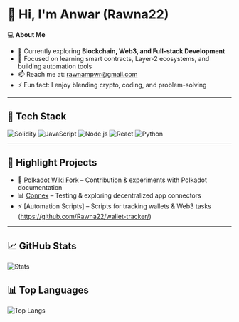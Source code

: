 # 👋 Hi, I'm Anwar (Rawna22)

💻 **About Me**  
- 🌱 Currently exploring **Blockchain, Web3, and Full-stack Development**  
- 🔭 Focused on learning smart contracts, Layer-2 ecosystems, and building automation tools  
- 📫 Reach me at: rawnampwr@gmail.com 
- ⚡ Fun fact: I enjoy blending crypto, coding, and problem-solving

---

## 🚀 Tech Stack
![Solidity](https://img.shields.io/badge/Solidity-363636?style=flat&logo=solidity&logoColor=white)
![JavaScript](https://img.shields.io/badge/JavaScript-F7DF1E?style=flat&logo=javascript&logoColor=000)
![Node.js](https://img.shields.io/badge/Node.js-339933?style=flat&logo=node.js&logoColor=fff)
![React](https://img.shields.io/badge/React-20232A?style=flat&logo=react&logoColor=61DAFB)
![Python](https://img.shields.io/badge/Python-3776AB?style=flat&logo=python&logoColor=fff)

---

## 📌 Highlight Projects
- 🔗 [Polkadot Wiki Fork](https://github.com/Rawna22/polkadot-wiki) – Contribution & experiments with Polkadot documentation  
- 📊 [Connex](https://github.com/Rawna22/connex) – Testing & exploring decentralized app connectors  
- ⚡ [Automation Scripts] – Scripts for tracking wallets & Web3 tasks (https://github.com/Rawna22/wallet-tracker/)  

---

## 📈 GitHub Stats
![Stats](https://github-readme-stats.vercel.app/api?username=Rawna22&show_icons=true&theme=tokyonight&hide_border=true)  

## 📊 Top Languages

![Top Langs](https://github-readme-stats.vercel.app/api/top-langs/?username=Rawna22&layout=compact&theme=tokyonight)
